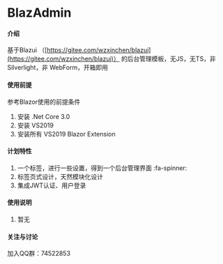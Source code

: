 # BlazAdmin

#### 介绍
基于Blazui （[https://gitee.com/wzxinchen/blazui](https://gitee.com/wzxinchen/blazui)） 的后台管理模板，无JS，无TS，非 Silverlight，非 WebForm，开箱即用

#### 使用前提
参考Blazor使用的前提条件

1. 安装 .Net Core 3.0
2. 安装 VS2019
3. 安装所有 VS2019 Blazor Extension


#### 计划特性

1.  一个标签，进行一些设置，得到一个后台管理界面 :fa-spinner: 
2.  标签页式设计，天然模块化设计
3.  集成JWT认证、用户登录

#### 使用说明

1.  暂无

#### 关注与讨论

加入QQ群：74522853
